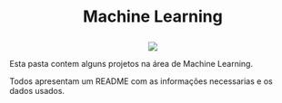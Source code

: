 # <p align="center">Machine Learning</p>

<p align="center">
  <img src="https://i.dlpng.com/static/png/6349225_preview.png">
    </p>
    
Esta pasta contem alguns projetos na área de Machine Learning.

Todos apresentam um README com as informações necessarias e os dados usados.

